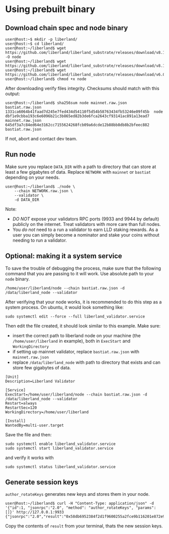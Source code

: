 # Using prebuilt binary

## Download chain spec and node binary

```
user@host:~$ mkdir -p liberland/
user@host:~$ cd liberland/
user@host:~/liberland$ wget https://github.com/liberland/liberland_substrate/releases/download/v8.1.0/linux_x86_build -O node
user@host:~/liberland$ wget https://github.com/liberland/liberland_substrate/releases/download/v8.1.0/mainnet.raw.json
user@host:~/liberland$ wget https://github.com/liberland/liberland_substrate/releases/download/v6.0.0/bastiat.raw.json
user@host:~/liberland$ chmod +x node
```

After downloading verify files integrity. Checksums should match with this output:
```
user@host:~/liberland$ sha256sum node mainnet.raw.json bastiat.raw.json 
1331ca6064b41faad7d245e7fed434d54110f5d54b58763434fb53246e09f45b  node
dbf1e9cbba193c6e6096b21c3b865ed82b3de6fca2643cf93141ac891a13ead7  mainnet.raw.json
645df3a7c84ed64e3162cc7155624268fcb09a6dcde12b88bb8db8b2bfeec882  bastiat.raw.json
```

If not, abort and contact dev team.

## Run node

Make sure you replace `DATA_DIR` with a path to directory that can store at least a few gigabytes of data. Replace `NETWORK` with `mainnet` or `bastiat` depending on your needs.

```
user@host:~/liberland$ ./node \
    --chain NETWORK.raw.json \
    --validator \
    -d DATA_DIR
```

Note:
* *DO NOT* expose your validators RPC ports (9933 and 9944 by default) publicly on the internet. Treat validators with more care than full nodes.
* You *do not* need to a run a validator to earn LLD staking rewards. As a user you can simply become a nominator and stake your coins without needing to run a validator.

## Optional: making it a system service

To save the trouble of debugging the process, make sure that the following command that you are passing to it will work. Use absolute path to your `node` binary.

```
/home/user/liberland/node --chain bastiat.raw.json -d /data/liberland_node --validator
```

After verifying that your node works, it is recommended to do this step as a system process. On ubuntu, it would look something like:

```
sudo systemctl edit --force --full liberland_validator.service
```

Then edit the file created, it should look similar to this example. Make sure:
* insert the correct path to liberland node on your machine (the `/home/user/liberland` in example), both in `ExecStart` and `WorkingDirectory`
* if setting up mainnet validator, replace `bastiat.raw.json` with `mainnet.raw.json`
* replace `/data/liberland_node` with path to directory that exists and can store few gigabytes of data.

```                            
[Unit]
Description=Liberland Validator

[Service]
ExecStart=/home/user/liberland/node --chain bastiat.raw.json -d /data/liberland_node --validator
Restart=always
RestartSec=120
WorkingDirectory=/home/user/liberland

[Install]
WantedBy=multi-user.target
```

Save the file and then:
````
sudo systemctl enable liberland_validator.service
sudo systemctl start liberland_validator.service
````

and verify it works with
```
sudo systemctl status liberland_validator.service
```

## Generate session keys

`author_rotateKeys` generates new keys and stores them in your node.

```
user@host:~/liberland$ curl -H "Content-Type: application/json" -d '{"id":1, "jsonrpc":"2.0", "method": "author_rotateKeys", "params":[]}' http://127.0.0.1:9933
{"jsonrpc":"2.0","result":"0x58db6952384f2d1f9600255a2fce9b116201e872e9951a0a0c0edd7c31124934c690eb603407f4b98a1c9fc0628d4b926fec03d577f233fda3af01d33e2a391b9ad7558c0ae9ba082b3b70236ec584471c92c3a5d78e9bc08f49de7c75961e132697e5419818bfcd31e1bc2cc7d0560a81db72a76af59374c1932bc7a96d773a","id":1}
```

Copy the contents of `result` from your terminal, thats the new session keys.